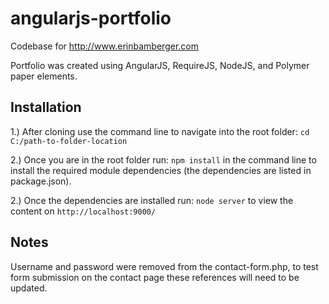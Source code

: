 # angularjs-portfolio
Codebase for http://www.erinbamberger.com

Portfolio was created using AngularJS, RequireJS, NodeJS, and Polymer paper elements. 

## Installation
1.) After cloning use the command line to navigate into the root folder: `cd C:/path-to-folder-location`

2.) Once you are in the root folder run: `npm install` in the command line to install the required module dependencies (the dependencies are listed in package.json).

2.) Once the dependencies are installed run: `node server` to view the content on `http://localhost:9000/`

## Notes
Username and password were removed from the contact-form.php, to test form submission on the contact page these references will need to be updated. 
